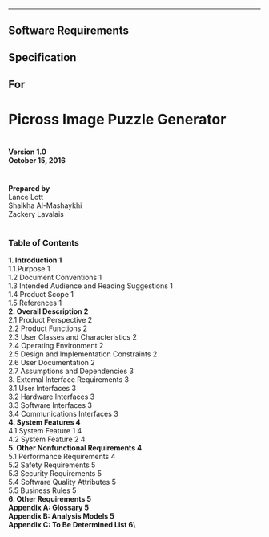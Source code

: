 #
-----
## Software Requirements 
## Specification 
## For
#
# Picross Image Puzzle Generator 
#
#
**Version 1.0** \
**October 15, 2016**
#
**Prepared by**\
Lance Lott  \
Shaikha Al-Mashaykhi \
Zackery Lavalais
#
#
#
#
#
#
#
#
#
#
#
#
#
#
#
### Table of Contents
**1. Introduction                                                           1**\
    1.1.Purpose	                                                            1\
    1.2	Document Conventions                                                1\
    1.3	Intended Audience and Reading Suggestions                           1\
    1.4	Product Scope                                                       1\
    1.5	References                                                          1\
**2. Overall Description                                                    2**\
    2.1	Product Perspective                                                 2\
    2.2	Product Functions                                                   2\
    2.3	User Classes and Characteristics                                    2\
    2.4	Operating Environment                                               2\
    2.5	Design and Implementation Constraints                               2\
    2.6	User Documentation                                                  2\
    2.7	Assumptions and Dependencies                                        3\
    3.	External Interface Requirements                                     3\
    3.1	User Interfaces                                                     3\
    3.2	Hardware Interfaces                                                 3\
    3.3	Software Interfaces                                                 3\
    3.4	Communications Interfaces                                           3\
**4. System Features                                                        4**\
    4.1	System Feature 1                                                    4\
    4.2	System Feature 2                                                    4\
**5. Other Nonfunctional Requirements                                       4**\
    5.1	Performance Requirements                                            4\
    5.2	Safety Requirements                                                 5\
    5.3	Security Requirements                                               5\
    5.4	Software Quality Attributes                                         5\
    5.5	Business Rules                                                      5\
**6. Other Requirements                                                     5**\
**Appendix A: Glossary                                                      5**\
**Appendix B: Analysis Models                                               5**\
**Appendix C: To Be Determined List                                         6**\


